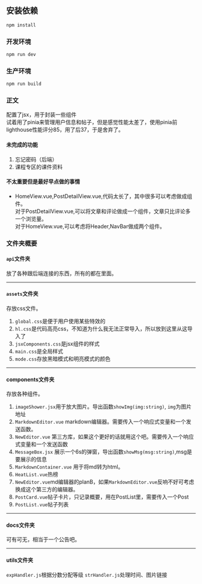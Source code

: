 ## 安装依赖

```sh
npm install
```

### 开发环境

```sh
npm run dev
```

### 生产环境
```sh
npm run build
```

### 正文  
配置了jsx，用于封装一些组件      
试着用了pinia来管理用户信息和帖子，但是感觉性能太差了，使用pinia前lighthouse性能评分85，用了后37，于是舍弃了。      

#### 未完成的功能 
1. 忘记密码（后端）
2. 课程专区的课件资料    

#### 不太重要但是最好早点做的事情    
- HomeView.vue,PostDetailView.vue,代码太长了，其中很多可以考虑做成组件。      
对于PostDetailView.vue,可以将文章和评论做成一个组件，文章只比评论多一个浏览量。      
对于HomeView.vue,可以考虑将Header,NavBar做成两个组件。

### 文件夹概要 
#### `api`文件夹
放了各种跟后端连接的东西，所有的都在里面。 
***
#### `assets`文件夹
存放css文件。
1. `global.css`是便于用户使用某些特效的
2. `hl.css`是代码高亮css，不知道为什么我无法正常导入，所以放到这里从这导入了 
3. `jsxComponents.css`是jsx组件的样式 
4. `main.css`是全局样式   
5. `mode.css`存放黑暗模式和明亮模式的颜色
***
#### components文件夹 
存放各种组件。 
1. `imageShower.jsx`用于放大图片。导出函数`showImg(img:string)`, `img`为图片地址
2. `MarkdownEditor.vue` markdown编辑器。需要传入一个响应式变量和一个发送函数。  
3. `NewEditor.vue` 第三方库，如果这个更好的话就用这个吧。需要传入一个响应式变量和一个发送函数
4. `MessageBox.jsx` 展示一个6s的弹窗，导出函数`showMsg(msg:string)`,msg是要展示的信息 
5. `MarkdownContainer.vue` 用于将md转为html。   
6. `HeatList.vue`热榜     
7. `NewEditor.vue`md编辑器的planB，如果`MarkdownEditor.vue`反响不好可考虑换成这个第三方的编辑器。     
8. `PostCard.vue`帖子卡片，只记录概要，用在PostList里，需要传入一个Post     
9. `PostList.vue`帖子列表
***
#### docs文件夹 
可有可无，相当于一个公告吧。 
***
#### utils文件夹 
`expHandler.js`根据分数分配等级 
`strHandler.js`处理时间、图片链接
